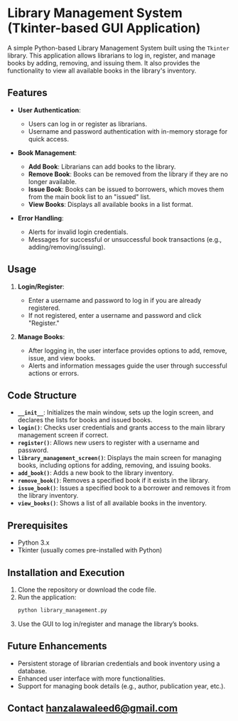 # Library Management System (Tkinter-based GUI Application)

A simple Python-based Library Management System built using the `Tkinter` library. This application allows librarians to log in, register, and manage books by adding, removing, and issuing them. It also provides the functionality to view all available books in the library's inventory.

## Features

- **User Authentication**: 
  - Users can log in or register as librarians.
  - Username and password authentication with in-memory storage for quick access.

- **Book Management**:
  - **Add Book**: Librarians can add books to the library.
  - **Remove Book**: Books can be removed from the library if they are no longer available.
  - **Issue Book**: Books can be issued to borrowers, which moves them from the main book list to an "issued" list.
  - **View Books**: Displays all available books in a list format.

- **Error Handling**:
  - Alerts for invalid login credentials.
  - Messages for successful or unsuccessful book transactions (e.g., adding/removing/issuing).

## Usage

1. **Login/Register**: 
   - Enter a username and password to log in if you are already registered.
   - If not registered, enter a username and password and click "Register."

2. **Manage Books**:
   - After logging in, the user interface provides options to add, remove, issue, and view books.
   - Alerts and information messages guide the user through successful actions or errors.

## Code Structure

- **`__init__`**: Initializes the main window, sets up the login screen, and declares the lists for books and issued books.
- **`login()`**: Checks user credentials and grants access to the main library management screen if correct.
- **`register()`**: Allows new users to register with a username and password.
- **`library_management_screen()`**: Displays the main screen for managing books, including options for adding, removing, and issuing books.
- **`add_book()`**: Adds a new book to the library inventory.
- **`remove_book()`**: Removes a specified book if it exists in the library.
- **`issue_book()`**: Issues a specified book to a borrower and removes it from the library inventory.
- **`view_books()`**: Shows a list of all available books in the inventory.

## Prerequisites

- Python 3.x
- Tkinter (usually comes pre-installed with Python)

## Installation and Execution

1. Clone the repository or download the code file.
2. Run the application:
   ```bash
   python library_management.py
   ```
3. Use the GUI to log in/register and manage the library’s books.


## Future Enhancements

- Persistent storage of librarian credentials and book inventory using a database.
- Enhanced user interface with more functionalities.
- Support for managing book details (e.g., author, publication year, etc.).
## Contact  hanzalawaleed6@gmail.com
